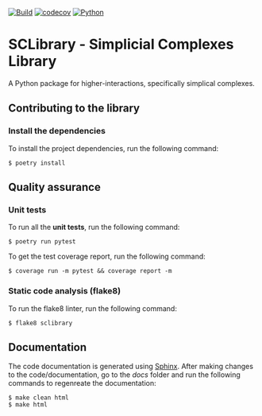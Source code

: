 [![Build](https://github.com/irtazahashmi/sc-graph-library/actions/workflows/onpush.yml/badge.svg)](https://github.com/irtazahashmi/sc-graph-library/actions/workflows/onpush.yml)
[![codecov](https://codecov.io/gh/irtazahashmi/sc-graph-library/graph/badge.svg?token=7KQ0U8FW70)](https://codecov.io/gh/irtazahashmi/sc-graph-library)
[![Python](https://img.shields.io/badge/python-3.11+-blue?logo=python)](https://www.python.org/)

# SCLibrary - Simplicial Complexes Library

A Python package for higher-interactions, specifically simplical complexes.

## Contributing to the library

### Install the dependencies

To install the project dependencies, run the following command:

```console
$ poetry install
```

## Quality assurance

### Unit tests

To run all the **unit tests**, run the following command:

```console
$ poetry run pytest
```

To get the test coverage report, run the following command:

```console
$ coverage run -m pytest && coverage report -m
```

### Static code analysis (flake8)

To run the flake8 linter, run the following command:

```console
$ flake8 sclibrary
```

## Documentation

The code documentation is generated using [Sphinx](https://www.sphinx-doc.org/en/master/). After making changes to the code/documentation, go to the _docs_ folder and run the following commands to regenreate the documentation:

```console
$ make clean html
$ make html
```
